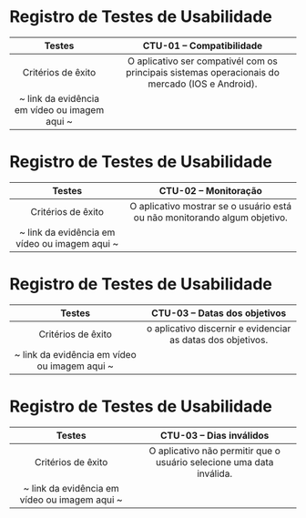 # Registro de Testes de Usabilidade

| Testes 	| **CTU-01 – Compatibilidade** |
|:---:	|:---:	|
| Critérios de êxito | O aplicativo ser compativél com os principais sistemas operacionais do mercado (IOS e Android). |
| ~ link da evidência em vídeo ou imagem aqui ~ |

# Registro de Testes de Usabilidade

| Testes 	| **CTU-02 – Monitoração** |
|:---:	|:---:	|
| Critérios de êxito | O aplicativo mostrar se o usuário está ou não monitorando algum objetivo. |
| ~ link da evidência em vídeo ou imagem aqui ~ |

# Registro de Testes de Usabilidade

| Testes 	| **CTU-03 – Datas dos objetivos**  |
|:---:	|:---:	|
| Critérios de êxito | o aplicativo discernir e evidenciar as datas dos objetivos. |
| ~ link da evidência em vídeo ou imagem aqui ~ |

# Registro de Testes de Usabilidade

| Testes 	| **CTU-03 – Dias inválidos** |
|:---:	|:---:	|
| Critérios de êxito | O aplicativo não permitir que o usuário selecione uma data inválida. |
| ~ link da evidência em vídeo ou imagem aqui ~ |

